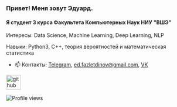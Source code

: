 ### Привет! Меня зовут Эдуард.
#### Я студент 3 курса Факультета Компьютерных Наук НИУ "ВШЭ"

Интересы: Data Science, Machine Learning, Deep Learning, NLP

Навыки: Python3, C++, теория вероятностей и математическая статистика

- 📫 Контакты: [Telegram](https://t.me/fazlet), ed.fazletdinov@gmail.com, [VK](https://vk.com/enakau) 


[<img src='https://cdn.jsdelivr.net/npm/simple-icons@3.0.1/icons/github.svg' alt='github' height='40'>](https://github.com/Fazlet)

<!---
![GitHub stats](https://github-readme-stats.vercel.app/api?username=maxim092001&show_icons=true)  
!-->
![Profile views](https://gpvc.arturio.dev/Fazlet)  
